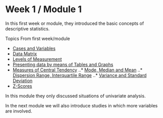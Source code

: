 # Week 1 / Module 1
In this first week or module, they introduced the basic concepts of descriptive statistics.

Topics From first week/module
* [Cases and Variables]()
* [Data Matrix]()
* [Levels of Measurement]()
* [Presenting data by means of Tables and Graphs]()
* [Measures of Central Tendency]()
..* [Mode, Median and Mean]()
..* [Dispersion Range, Interquartile Range]()
..* [Variance and Standard Deviation]()
* [Z-Scores]()

In this module they only discussed situations of univariate analysis.

In the next module we will also introduce studies in which more variables are involved.

